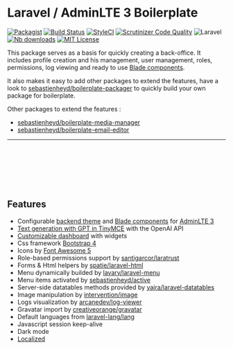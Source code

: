# Laravel / AdminLTE 3 Boilerplate

[![Packagist](https://img.shields.io/packagist/v/sebastienheyd/boilerplate.svg?style=flat-square)](https://packagist.org/packages/sebastienheyd/boilerplate)
[![Build Status](https://scrutinizer-ci.com/g/sebastienheyd/boilerplate/badges/build.png?b=master&style=flat-square)](https://scrutinizer-ci.com/g/sebastienheyd/boilerplate/build-status/master)
[![StyleCI](https://github.styleci.io/repos/86598046/shield?branch=master&style=flat-square)](https://github.styleci.io/repos/86598046)
[![Scrutinizer Code Quality](https://scrutinizer-ci.com/g/sebastienheyd/boilerplate/badges/quality-score.png?b=master&style=flat-square)](https://scrutinizer-ci.com/g/sebastienheyd/boilerplate/?branch=master)
![Laravel](https://img.shields.io/badge/Laravel-6.x%20→%208.x-green?logo=Laravel&style=flat-square)
[![Nb downloads](https://img.shields.io/packagist/dt/sebastienheyd/boilerplate.svg?style=flat-square)](https://packagist.org/packages/sebastienheyd/boilerplate)
[![MIT License](https://img.shields.io/github/license/sebastienheyd/boilerplate.svg?style=flat-square)](license.md)

This package serves as a basis for quickly creating a back-office.
It includes profile creation and his management, user management, roles, permissions, log viewing and ready to use [Blade components](components/card.html).

It also makes it easy to add other packages to extend the features, have a look to
[sebastienheyd/boilerplate-packager](https://github.com/sebastienheyd/boilerplate-packager) to quickly build your own
package for boilerplate.

Other packages to extend the features :
* [sebastienheyd/boilerplate-media-manager](https://github.com/sebastienheyd/boilerplate-media-manager)
* [sebastienheyd/boilerplate-email-editor](https://github.com/sebastienheyd/boilerplate-email-editor)

---
<a :href="$withBase('/assets/img/register.png')" class="img-link"><img :src="$withBase('/assets/img/register.png')" style="max-width:100%;height:90px;margin-right:.5rem"/></a>
<a :href="$withBase('/assets/img/login.png')" class="img-link"><img :src="$withBase('/assets/img/login.png')" style="max-width:100%;height:90px;margin-right:.5rem"/></a>
<a :href="$withBase('/assets/img/add_user.png')" class="img-link"><img :src="$withBase('/assets/img/add_user.png')" style="max-width:100%;height:90px;margin-right:.5rem" /></a>
<a :href="$withBase('/assets/img/role.png')" class="img-link"><img :src="$withBase('/assets/img/role.png')" style="max-width:100%;height:90px;margin-right:.5rem" /></a>
<a :href="$withBase('/assets/img/logs.png')" class="img-link"><img :src="$withBase('/assets/img/logs.png')" style="max-width:100%;height:90px;margin-right:.5rem" /></a>
<a :href="$withBase('/assets/img/theme_red.png')" class="img-link"><img :src="$withBase('/assets/img/theme_red.png')" style="max-width:100%;height:90px;margin-right:.5rem" /></a>
<a :href="$withBase('/assets/img/dashboard.png')" class="img-link"><img :src="$withBase('/assets/img/dashboard.png')" style="max-width:100%;height:90px;margin-right:.5rem" /></a>

## Features

* Configurable [backend theme](howto/change_theme.html) and [Blade components](components/card.html) for [AdminLTE 3](https://adminlte.io/docs/3.0/)
* [Text generation with GPT in TinyMCE](howto/generate_text_gpt.html) with the OpenAI API
* [Customizable dashboard](dashboard/generate_widget.html) with widgets
* Css framework [Bootstrap 4](https://getbootstrap.com/)
* Icons by [Font Awesome 5](https://fontawesome.com/)
* Role-based permissions support by [santigarcor/laratrust](https://github.com/santigarcor/laratrust)
* Forms & Html helpers by [spatie/laravel-html](https://github.com/spatie/laravel-html)
* Menu dynamically builded by [lavary/laravel-menu](https://github.com/lavary/laravel-menu)
* Menu items activated by [sebastienheyd/active](https://github.com/sebastienheyd/active)
* Server-side datatables methods provided by [yajra/laravel-datatables](https://yajrabox.com/docs/laravel-datatables)
* Image manipulation by [intervention/image](https://github.com/intervention/image)
* Logs visualization by [arcanedev/log-viewer](https://github.com/ARCANEDEV/LogViewer)
* Gravatar import by [creativeorange/gravatar](https://github.com/creativeorange/gravatar)
* Default languages from [laravel-lang/lang](https://github.com/Laravel-Lang/lang)
* Javascript session keep-alive
* Dark mode
* [Localized](https://github.com/sebastienheyd/boilerplate/tree/master/src/resources/lang)
